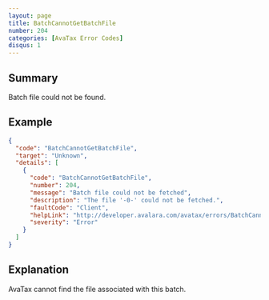 ```yaml
---
layout: page
title: BatchCannotGetBatchFile
number: 204
categories: [AvaTax Error Codes]
disqus: 1
---
```


## Summary

Batch file could not be found.

## Example

```json
{
  "code": "BatchCannotGetBatchFile",
  "target": "Unknown",
  "details": [
    {
      "code": "BatchCannotGetBatchFile",
      "number": 204,
      "message": "Batch file could not be fetched",
      "description": "The file '-0-' could not be fetched.",
      "faultCode": "Client",
      "helpLink": "http://developer.avalara.com/avatax/errors/BatchCannotGetBatchFile",
      "severity": "Error"
    }
  ]
}
```

## Explanation

AvaTax cannot find the file associated with this batch.
